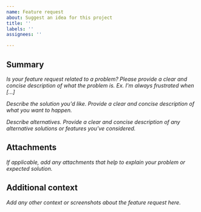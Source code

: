 ```yaml
---
name: Feature request
about: Suggest an idea for this project
title: ''
labels: ''
assignees: ''

---
```


## Summary

*Is your feature request related to a problem? Please provide a clear and concise description of what the problem is. Ex. I'm always frustrated when [...]*

*Describe the solution you'd like. Provide a clear and concise description of what you want to happen.*

*Describe alternatives. Provide a clear and concise description of any alternative solutions or features you've considered.*

## Attachments

*If applicable, add any attachments that help to explain your problem or expected solution.*

## Additional context

*Add any other context or screenshots about the feature request here.*
